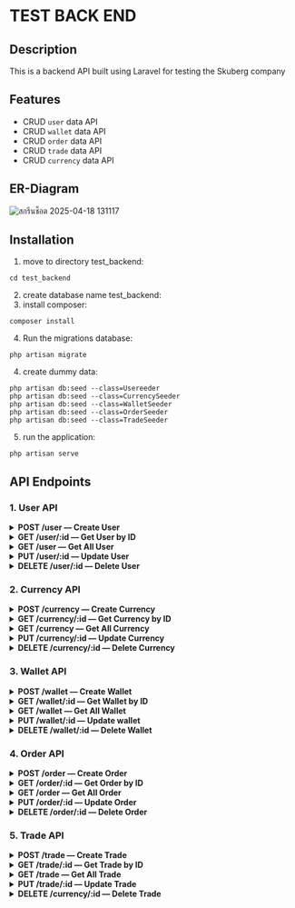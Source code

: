 # TEST BACK END

## Description

This is a backend API built using Laravel for testing the Skuberg company

## Features

- CRUD `user` data API
- CRUD `wallet` data API
- CRUD `order` data API
- CRUD `trade` data API
- CRUD `currency` data API

## ER-Diagram

![สกรีนช็อต 2025-04-18 131117](https://github.com/user-attachments/assets/c346ec63-928d-4107-b2ee-b569647f6e9e)

## Installation

1. move to directory test_backend:
```
cd test_backend
```
2. create database name test_backend:
3. install composer:
```
composer install
```
4. Run the migrations database:
```
php artisan migrate
```
4. create dummy data:
```
php artisan db:seed --class=Usereeder
php artisan db:seed --class=CurrencySeeder
php artisan db:seed --class=WalletSeeder
php artisan db:seed --class=OrderSeeder
php artisan db:seed --class=TradeSeeder
```
5. run the application:
```
php artisan serve
```

## API Endpoints
### 1. User API

<details>
  <summary><b>POST /user — Create User</b></summary>

- **Method:** `POST`
- **Endpoint:** `api/user`
- **Header:**
```json
{
  "Content-Type: application/json"
}
```
- **Request Payload:**
```json
{
    "name": "string",
    "email": "email",
    "password": "string"
}
```
- **Request Example:**
```
curl -X POST http://127.0.0.1:8000/api/user \
  -H "Content-Type: application/json" \
  -d "{\"name\": \"test\", \"email\": \"test@test.com\", \"password\": \"password123\"}"
```
- **Response Example:**
```
[
    "created success",
    {
        "id": 51,
        "name": "test",
        "email": "test@test.com",
        "email_verified_at": null,
        "password": "$2y$12$SV3wkktzgkUZwARs/0hUcuwGKJGnVtzKOANK3s2ClqxXlEhnjirwu",
        "remember_token": null,
        "created_at": "2025-04-18T06:48:40.000000Z",
        "updated_at": "2025-04-18T06:48:40.000000Z"
    }
]
```
</details>

<details>
  <summary><b>GET /user/:id — Get User by ID</b></summary>

- **Method:** `GET`
- **Endpoint:** `/api/user/:id`
- **Request Example:**
```
curl http://127.0.0.1:8000/api/user/1
```
- **Response Example:**
```
[
    "fetch by id success",
    {
        "id": 1,
        "name": "Ms. Dora Gulgowski",
        "email": "nwelch@example.net",
        "email_verified_at": "2025-04-18T06:06:05.000000Z",
        "created_at": "2025-04-18T06:06:06.000000Z",
        "updated_at": "2025-04-18T06:06:06.000000Z"
    }
]
```
</details>

<details>
  <summary><b>GET /user — Get All User</b></summary>

- **Method:** `GET`
- **Endpoint:** `api/user`
- **Request Example:**
```
curl http://127.0.0.1:8000/api/user
```
- **Response Example:**
```
[
    "fetch success",
    [
        {
            "id": 1,
            "name": "Ms. Dora Gulgowski",
            "email": "nwelch@example.net",
            "email_verified_at": "2025-04-18T06:06:05.000000Z",
            "password": "$2y$12$Q7hKgZLokoxeIQUxZcvimu5stz6RB1pD7ZoCDboi6vowb6eF35DuK",
            "remember_token": "AFPtwMdBxR",
            "created_at": "2025-04-18T06:06:06.000000Z",
            "updated_at": "2025-04-18T06:06:06.000000Z"
        },
        {
            "id": 2,
            "name": "Terence Murray",
            "email": "jhane@example.com",
            "email_verified_at": "2025-04-18T06:06:06.000000Z",
            "password": "$2y$12$Q7hKgZLokoxeIQUxZcvimu5stz6RB1pD7ZoCDboi6vowb6eF35DuK",
            "remember_token": "BGJpDhnLoB",
            "created_at": "2025-04-18T06:06:06.000000Z",
            "updated_at": "2025-04-18T06:06:06.000000Z"
        },
    ]
]
```
</details>

<details>
  <summary><b>PUT /user/:id — Update User</b></summary>

- **Method:** `PUT`
- **Endpoint:** `/api/user/:id`
- **Header:**
```json
{
  "Content-Type: application/json"
}
```
- **Request Payload:**
```json
{
    "name": "string",
    "email": "email",
    "password": "string"
}
```
- **Request Example:**
```
curl -X PUT http://127.0.0.1:8000/api/user/1 \
  -H "Content-Type: application/json" \
  -d "{\"name\": \"test1\", \"email\": \"test1@test.com\", \"password\": \"password123\"}"
```
- **Response Example:**
```
[
    "updated success",
    {
        "id": 2,
        "name": "test1",
        "email": "test1@test.com",
        "email_verified_at": "2025-04-18T06:06:06.000000Z",
        "password": "$2y$12$RXVh4MCAZvCy3wK8zmNwh.QcCw7xMe39v7jXkOw2v64ofJE7OmNs.",
        "remember_token": "BGJpDhnLoB",
        "created_at": "2025-04-18T06:06:06.000000Z",
        "updated_at": "2025-04-18T06:56:25.000000Z"
    }
]
```
</details>

<details>
  <summary><b>DELETE /user/:id — Delete User</b></summary>

- **Method:** `DELTE`
- **Endpoint:** `api/user/:id`
- **Request Example:**
```
curl -X DELETE http://127.0.0.1:8000/api/user/1
```
- **Response Example:**
```
{
  "deleted success"
}
```
</details>

### 2. Currency API

<details>
  <summary><b>POST /currency — Create Currency</b></summary>

- **Method:** `POST`
- **Endpoint:** `api/currency`
- **Header:**
```json
{
  "Content-Type: application/json"
}
```
- **Request Payload:**
```json
{
    "name": "string",
    "rate": "numeric",
}
```
- **Request Example:**
```
curl -X POST http://127.0.0.1:8000/api/currency \
  -H "Content-Type: application/json" \
  -d "{\"name\": \"test\", \"rate\": \"1.23\"}"
```
- **Response Example:**
```
[
    "created success",
    {
        "id": 6,
        "name": "test",
        "rate": 1.23,
        "created_at": "2025-04-18T07:04:29.000000Z",
        "updated_at": "2025-04-18T07:04:29.000000Z"
    }
]
```
</details>

<details>
  <summary><b>GET /currency/:id — Get Currency by ID</b></summary>

- **Method:** `GET`
- **Endpoint:** `/api/currency/:id`
- **Request Example:**
```
curl http://127.0.0.1:8000/api/currency/1
```
- **Response Example:**
```
[
    "fetch by id success",
    {
        "id": 1,
        "name": "BTC",
        "rate": "7.63",
        "created_at": "2025-04-18T06:06:18.000000Z",
        "updated_at": "2025-04-18T06:06:18.000000Z"
    }
]
```
</details>

<details>
  <summary><b>GET /currency — Get All Currency</b></summary>

- **Method:** `GET`
- **Endpoint:** `api/currency`
- **Request Example:**
```
curl http://127.0.0.1:8000/api/currency
```
- **Response Example:**
```
[
    "fetch success",
    [
        {
            "id": 1,
            "name": "BTC",
            "rate": "7.63",
            "created_at": "2025-04-18T06:06:18.000000Z",
            "updated_at": "2025-04-18T06:06:18.000000Z"
        },
        {
            "id": 2,
            "name": "ETH",
            "rate": "3.81",
            "created_at": "2025-04-18T06:06:18.000000Z",
            "updated_at": "2025-04-18T06:06:18.000000Z"
        },
        {
            "id": 3,
            "name": "XRP",
            "rate": "8.79",
            "created_at": "2025-04-18T06:06:18.000000Z",
            "updated_at": "2025-04-18T06:06:18.000000Z"
        },
        {
            "id": 4,
            "name": "LTC",
            "rate": "2.32",
            "created_at": "2025-04-18T06:06:18.000000Z",
            "updated_at": "2025-04-18T06:06:18.000000Z"
        },
        {
            "id": 5,
            "name": "DOGE",
            "rate": "8.72",
            "created_at": "2025-04-18T06:06:18.000000Z",
            "updated_at": "2025-04-18T06:06:18.000000Z"
        }
    ]
]
```
</details>

<details>
  <summary><b>PUT /currency/:id — Update Currency</b></summary>

- **Method:** `PUT`
- **Endpoint:** `/api/currency/:id`
- **Header:**
```json
{
  "Content-Type: application/json"
}
```
- **Request Payload:**
```json
{
    "name": "string",
    "rate": "numeric",
}
```
- **Request Example:**
```
curl -X PUT http://127.0.0.1:8000/api/currency/1 \
  -H "Content-Type: application/json" \
  -d "{\"name\": \"test\", \"rate\": \"1.23\"}"
```
- **Response Example:**
```
[
    "updated success",
    {
        "id": 6,
        "name": "test2",
        "rate": 1.23,
        "created_at": "2025-04-18T07:04:29.000000Z",
        "updated_at": "2025-04-18T07:09:00.000000Z"
    }
]
```
</details>

<details>
  <summary><b>DELETE /currency/:id — Delete Currency</b></summary>

- **Method:** `DELTE`
- **Endpoint:** `api/currency/:id`
- **Request Example:**
```
curl -X DELETE http://127.0.0.1:8000/api/currency/1
```
- **Response Example:**
```
{
  "deleted success"
}
```
</details>

### 3. Wallet API

<details>
  <summary><b>POST /wallet — Create Wallet</b></summary>

- **Method:** `POST`
- **Endpoint:** `api/wallet`
- **Header:**
```json
{
  "Content-Type: application/json"
}
```
- **Request Payload:**
```json
{
    "user_id": "integer",
    "currency_id": "integer",
    "amount": "numeric"
}
```
- **Request Example:**
```
curl -X POST http://127.0.0.1:8000/api/wallet \
  -H "Content-Type: application/json" \
  -d "{\"user_id\": \"2\", \"currency_id\": \"2\", \"amount\": \"2\"}"
```
- **Response Example:**
```
[
    "created success",
    {
        "id": 51,
        "user_id": 2,
        "currency_id ": 2,
        "amount": 2,
        "created_at": "2025-04-18T07:12:12.000000Z",
        "updated_at": "2025-04-18T07:12:12.000000Z"
    }
]
```
</details>

<details>
  <summary><b>GET /wallet/:id — Get Wallet by ID</b></summary>

- **Method:** `GET`
- **Endpoint:** `/api/wallet/:id`
- **Request Example:**
```
curl http://127.0.0.1:8000/api/wallet/1
```
- **Response Example:**
```
[
    "fetch by id success",
    {
        "id": 1,
        "user_id": 43,
        "currency_id": 2,
        "amount": "0.76",
        "created_at": "2025-04-18T06:06:54.000000Z",
        "updated_at": "2025-04-18T06:06:54.000000Z"
    }
]
```
</details>

<details>
  <summary><b>GET /wallet — Get All Wallet</b></summary>

- **Method:** `GET`
- **Endpoint:** `api/wallet`
- **Request Example:**
```
curl http://127.0.0.1:8000/api/wallet
```
- **Response Example:**
```
[
    "fetch success",
    [
        {
            "id": 52,
            "user_id": 2,
            "currency_id ": 2,
            "amount": "2.00",
            "created_at": "2025-04-18T07:13:06.000000Z",
            "updated_at": "2025-04-18T07:13:06.000000Z"
        },
        {
            "id": 51,
            "user_id": 2,
            "currency_id ": 2,
            "amount": "2.00",
            "created_at": "2025-04-18T07:12:12.000000Z",
            "updated_at": "2025-04-18T07:12:12.000000Z"
        },
    ]
]
```
</details>

<details>
  <summary><b>PUT /wallet/:id — Update wallet</b></summary>

- **Method:** `PUT`
- **Endpoint:** `/api/wallet/:id`
- **Header:**
```json
{
  "Content-Type: application/json"
}
```
- **Request Payload:**
```json
{
    "user_id": "integer",
    "currency_id": "integer",
    "amount": "numeric"
}
```
- **Request Example:**
```
curl -X PUT http://127.0.0.1:8000/api/wallet/1 \
  -H "Content-Type: application/json" \
  -d "{\"user_id\": \3\", \"currency_id\": \"4\", \"amount\": \"2\"}"
```
- **Response Example:**
```
[
    "updated success",
    {
        "id": 52,
        "user_id": 3,
        "currency_id ": 4,
        "amount": 2,
        "created_at": "2025-04-18T07:13:06.000000Z",
        "updated_at": "2025-04-18T07:16:31.000000Z"
    }
]
```
</details>

<details>
  <summary><b>DELETE /wallet/:id — Delete Wallet</b></summary>

- **Method:** `DELTE`
- **Endpoint:** `api/wallet/:id`
- **Request Example:**
```
curl -X DELETE http://127.0.0.1:8000/api/wallet/1
```
- **Response Example:**
```
{
  "deleted success"
}
```
</details>

### 4. Order API

<details>
  <summary><b>POST /order — Create Order</b></summary>

- **Method:** `POST`
- **Endpoint:** `api/order`
- **Header:**
```json
{
  "Content-Type: application/json"
}
```
- **Request Payload:**
```json
{
    "user_id": "integer",
    "currency_id": "integer",
    "amount": "numeric",
    "method": "numeric"
}
```
- **Request Example:**
```
curl -X POST http://127.0.0.1:8000/api/order \
  -H "Content-Type: application/json" \
  -d "{\"user_id\": \"1\", \"currency_id\": \"1\", \"amount\": \"2\", \"method\": \"0\"}"
```
- **Response Example:**
```
[
    "created success",
    {
        "id": 51,
        "user_id": 2,
        "currency_id": 1,
        "method": 0,
        "amount": 20,
        "created_at": "2025-04-18T07:23:46.000000Z",
        "updated_at": "2025-04-18T07:23:46.000000Z"
    }
]
```
</details>

<details>
  <summary><b>GET /order/:id — Get Order by ID</b></summary>

- **Method:** `GET`
- **Endpoint:** `/api/order/:id`
- **Request Example:**
```
curl http://127.0.0.1:8000/api/order/1
```
- **Response Example:**
```
[
    "fetch by id success",
    {
        "id": 1,
        "user_id": 14,
        "currency_id": 2,
        "method": 0,
        "amount": "8.33",
        "created_at": "2025-04-18T06:06:50.000000Z",
        "updated_at": "2025-04-18T06:06:50.000000Z"
    }
]
```
</details>

<details>
  <summary><b>GET /order — Get All Order</b></summary>

- **Method:** `GET`
- **Endpoint:** `api/order`
- **Request Example:**
```
curl http://127.0.0.1:8000/api/order
```
- **Response Example:**
```
[
    "fetch success",
    [
        {
            "id": 53,
            "user_id": 2,
            "currency_id": 1,
            "method": 0,
            "amount": "2.00",
            "created_at": "2025-04-18T07:24:27.000000Z",
            "updated_at": "2025-04-18T07:24:27.000000Z"
        },
        {
            "id": 51,
            "user_id": 2,
            "currency_id": 1,
            "method": 0,
            "amount": "20.00",
            "created_at": "2025-04-18T07:23:46.000000Z",
            "updated_at": "2025-04-18T07:23:46.000000Z"
        },
    ]
]
```
</details>

<details>
  <summary><b>PUT /order/:id — Update Order</b></summary>

- **Method:** `PUT`
- **Endpoint:** `/api/order/:id`
- **Header:**
```json
{
  "Content-Type: application/json"
}
```
- **Request Payload:**
```json
{
    "user_id": "integer",
    "currency_id": "integer",
    "amount": "numeric",
    "method": "numeric"
}
```
- **Request Example:**
```
curl -X PUT http://127.0.0.1:8000/api/order/1 \
  -H "Content-Type: application/json" \
  -d "{\"user_id\": \"4\", \"currency_id\": \"4\", \"amount\": \"20\", \"method\": \"1\"}"
```
- **Response Example:**
```
[
    "updated success",
    {
        "id": 53,
        "user_id": 4,
        "currency_id": 4,
        "method": 1,
        "amount": 20,
        "created_at": "2025-04-18T07:24:27.000000Z",
        "updated_at": "2025-04-18T07:29:38.000000Z"
    }
]
```
</details>

<details>
  <summary><b>DELETE /order/:id — Delete Order</b></summary>

- **Method:** `DELTE`
- **Endpoint:** `api/order/:id`
- **Request Example:**
```
curl -X DELETE http://127.0.0.1:8000/api/order/1
```
- **Response Example:**
```
{
  "deleted success"
}
```
</details>

### 5. Trade API

<details>
  <summary><b>POST /trade — Create Trade</b></summary>

- **Method:** `POST`
- **Endpoint:** `api/trade`
- **Header:**
```json
{
  "Content-Type: application/json"
}
```
- **Request Payload:**
```json
{
    "buy_order_id": "integer",
    "sell_order_id": "integer",
    "message": "string",
    "amount": "numeric"
}
```
- **Request Example:**
```
curl -X POST http://127.0.0.1:8000/api/trade \
  -H "Content-Type: application/json" \
  -d "{\"buy_order_id\": \"1\", \"sell_order_id\": \"2\", \"message\": \"test\", \"amount\": \"10\"}"
```
- **Response Example:**
```
[
    "created success",
    {
        "id": 51,
        "buy_order_id": 2,
        "sell_order_id": 1,
        "message": "test",
        "amount": 20,
        "created_at": "2025-04-18T07:32:46.000000Z",
        "updated_at": "2025-04-18T07:32:46.000000Z"
    }
]
```
</details>

<details>
  <summary><b>GET /trade/:id — Get Trade by ID</b></summary>

- **Method:** `GET`
- **Endpoint:** `/api/trade/:id`
- **Request Example:**
```
curl http://127.0.0.1:8000/api/trade/1
```
- **Response Example:**
```
[
    "fetch by id success",
    {
        "id": 1,
        "buy_order_id": 8,
        "sell_order_id": 14,
        "message": "Consequuntur ratione molestiae dolor corrupti beatae dolores qui.",
        "amount": "2.15",
        "created_at": "2025-04-18T06:06:57.000000Z",
        "updated_at": "2025-04-18T06:06:57.000000Z"
    }
]
```
</details>

<details>
  <summary><b>GET /trade — Get All Trade</b></summary>

- **Method:** `GET`
- **Endpoint:** `api/trade`
- **Request Example:**
```
curl http://127.0.0.1:8000/api/trade
```
- **Response Example:**
```
[
    "fetch success",
    [
        {
            "id": 52,
            "buy_order_id": 1,
            "sell_order_id": 2,
            "message": "test",
            "amount": "10.00",
            "created_at": "2025-04-18T07:33:08.000000Z",
            "updated_at": "2025-04-18T07:33:08.000000Z"
        },
        {
            "id": 51,
            "buy_order_id": 2,
            "sell_order_id": 1,
            "message": "test",
            "amount": "20.00",
            "created_at": "2025-04-18T07:32:46.000000Z",
            "updated_at": "2025-04-18T07:32:46.000000Z"
        },
    ]
]
```
</details>

<details>
  <summary><b>PUT /trade/:id — Update Trade</b></summary>

- **Method:** `PUT`
- **Endpoint:** `/api/trade/:id`
- **Header:**
```json
{
  "Content-Type: application/json"
}
```
- **Request Payload:**
```json
{
    "buy_order_id": "integer",
    "sell_order_id": "integer",
    "message": "string",
    "amount": "numeric"
}
```
- **Request Example:**
```
curl -X PUT http://127.0.0.1:8000/api/trade/1 \
  -H "Content-Type: application/json" \
  -d "{\"buy_order_id\": \"5\", \"sell_order_id\": \"6\", \"message\": \"test55\", \"amount\": \"11\"}"
```
- **Response Example:**
```
[
    "updated success",
    {
        "id": 1,
        "buy_order_id": 5,
        "sell_order_id": 6,
        "message": "test55.",
        "amount": "11",
        "created_at": "2025-04-18T06:06:57.000000Z",
        "updated_at": "2025-04-18T06:06:57.000000Z"
    }
]
```
</details>

<details>
  <summary><b>DELETE /currency/:id — Delete Trade</b></summary>

- **Method:** `DELTE`
- **Endpoint:** `api/trade/:id`
- **Request Example:**
```
curl -X DELETE http://127.0.0.1:8000/api/trade/1
```
- **Response Example:**
```
{
  "deleted success"
}
```
</details>
